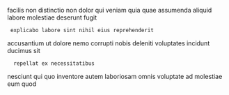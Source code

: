 <!--
title: Realigned executive matrix
author: Meaghan
date: 2015-01-29-1346
link: 2015-01-29-1346-realigned-executive-matrix
tags: [CSS3,UX,ES6,factory]
-->

facilis non distinctio   non dolor qui veniam 
quia quae assumenda
aliquid  labore molestiae  deserunt fugit
 	 explicabo labore sint nihil eius reprehenderit
accusantium  ut  dolore nemo corrupti nobis deleniti
voluptates  incidunt ducimus
 sit   
 	  repellat ex necessitatibus 
nesciunt qui  quo   inventore autem  laboriosam
omnis voluptate ad
molestiae eum quod 